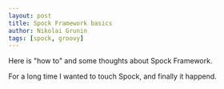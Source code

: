 ```yaml
---
layout: post
title: Spock Framework basics
author: Nikolai Grunin
tags: [spock, groovy]
---
```


Here is "how to" and some thoughts about Spock Framework.

For a long time I wanted to touch Spock, and finally it happend.

